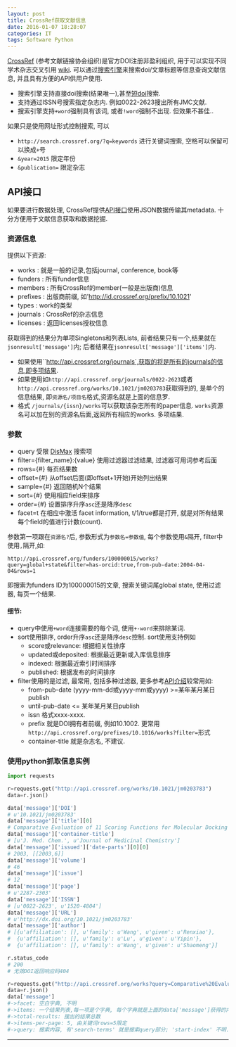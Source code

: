 ```yaml
---
layout: post
title: CrossRef获取文献信息
date: 2016-01-07 18:28:07
categories: IT
tags: Software Python
---
```


[CrossRef](http://www.crossref.org/) (参考文献链接协会组织)是官方DOI注册非盈利组织, 用于可以实现不同学术杂志交叉引用 [wiki](https://en.wikipedia.org/wiki/CrossRef).
可以通过[搜索引擎](http://search.crossref.org/)来搜索doi/文章标题等信息查询文献信息, 并且具有方便的API供用户使用.

- 搜索引擎支持直接doi搜索(结果唯一),甚至[短doi](http://shortdoi.org/)搜索.
- 支持通过ISSN号搜索指定杂志内. 例如0022-2623搜出所有JMC文献.
- 搜索引擎支持`+word`强制具有该词, 或者`!word`强制不出现. 但效果不甚佳..

如果只是使用网址形式控制搜索, 可以

- `http://search.crossref.org/?q=keywords` 进行关键词搜索, 空格可以保留可以换成`+`号
- `&year=2015` 限定年份
- `&publication=` 限定杂志

## API接口

如果要进行数据处理, CrossRef提供[API接口](https://github.com/CrossRef/rest-api-doc/blob/master/rest_api.md)使用JSON数据传输其metadata. 十分方便用于文献信息获取和数据挖掘.

### 资源信息

提供以下资源:

- works : 就是一般的记录,包括journal, conference, book等
- funders : 所有funder信息
- members : 所有CrossRef的member(一般是出版商)信息
- prefixes : 出版商前缀, 如'http://id.crossref.org/prefix/10.1021'
- types : work的类型
- journals : CrossRef的杂志信息
- licenses : 返回licenses授权信息

获取得到的结果分为单项Singletons和列表Lists, 前者结果只有一个,结果就在`jsonresult['message']`内; 后者结果在`jsonresult['message']['items']`内.

- 如果使用``http://api.crossref.org/journals`,获取的将是所有的journals的信息,即多项结果.
- 如果使用如`http://api.crossref.org/journals/0022-2623`或者`http://api.crossref.org/works/10.1021/jm0203783`获取得到的, 是单个的信息结果, 即`资源名/项目名`格式,资源名就是上面的信息罗.
- 格式 `/journals/{issn}/works`可以获取该杂志所有的paper信息. `works`资源名可以加在别的资源名后面,返回所有相应的works. 多项结果.

### 参数

- query		受限 [DisMax](https://wiki.apache.org/solr/DisMax) 搜索项
- filter={filter_name}:{value}	使用过滤器过滤结果, 过滤器可用词参考后面
- rows={#}		每页结果数
- offset={#}	从offset后面(即offset+1开始)开始列出结果
- sample={#}	返回随机N个结果
- sort={#}		使用相应field来排序
- order={#}		设置排序升序`asc`还是降序`desc`
- facet=t		在相应中激活 facet information, t/1/true都是打开, 就是对所有结果每个field的值进行计数(count).

参数第一项跟在`资源名?`后, 参数形式为`参数名=参数值`, 每个参数使用`&`隔开, filter中使用`,`隔开,如:  

`http://api.crossref.org/funders/100000015/works?query=global+state&filter=has-orcid:true,from-pub-date:2004-04-04&rows=1`

即搜索为funders ID为100000015的文章, 搜索关键词尾global state, 使用过滤器, 每页一个结果.

#### 细节: 

- query中使用`+word`连接需要的每个词, 使用`+-word`来排除某词.
- sort使用排序, order升序`asc`还是降序`desc`控制. sort使用支持例如
	- score或relevance: 根据相关性排序
	- updated或deposited: 根据最近更新或入库信息排序
	- indexed: 根据最近索引时间排序
	- published: 根据发布的时间排序
- filter使用的是过滤, 最常用, 包括多种过滤器, 更多参考[API介绍](https://github.com/CrossRef/rest-api-doc/blob/master/rest_api.md#filter-names)较常用如: 
	- from-pub-date (yyyy-mm-dd或yyyy-mm或yyyy) >=某年某月某日publish
	- until-pub-date <= 某年某月某日publish
	- issn 格式xxxx-xxxx.
	- prefix 就是DOI拥有者前缀, 例如10.1002. 更常用`http://api.crossref.org/prefixes/10.1016/works?filter=`形式
	- container-title 就是杂志名, 不建议.


### 使用python抓取信息实例

~~~python
import requests

r=requests.get("http://api.crossref.org/works/10.1021/jm0203783")
data=r.json()

data['message']['DOI']
# u'10.1021/jm0203783'
data['message']['title'][0]
# Comparative Evaluation of 11 Scoring Functions for Molecular Docking
data['message']['container-title']
# [u'J. Med. Chem.', u'Journal of Medicinal Chemistry']
data['message']['issued']['date-parts'][0][0]
# 2003, [[2003,6]]
data['message']['volume']
# 46
data['message']['issue']
# 12
data['message']['page']
# u'2287-2303'
data['message']['ISSN']
# [u'0022-2623', u'1520-4804']
data['message']['URL']
# u'http://dx.doi.org/10.1021/jm0203783'
data['message']['author']
# [{u'affiliation': [], u'family': u'Wang', u'given': u'Renxiao'},
#  {u'affiliation': [], u'family': u'Lu', u'given': u'Yipin'},
#  {u'affiliation': [], u'family': u'Wang', u'given': u'Shaomeng'}]

r.status_code
# 200
# 无效DOI返回响应码404

r=requests.get("http://api.crossref.org/works?query=Comparative%20Evaluation%20of%2011%20Scoring%20Functions%20for%20Molecular%20Docking&rows=5")
data=r.json()
data['message']
#->facet: 空白字典, 不明
#->items: 一个结果列表,每一项是个字典, 每个字典就是上面的data['message']获得的内容. 其中score项是相关性打分
#->total-results: 搜出的结果总数
#->items-per-page: 5, 由关键词rows=5限定
#->query: 搜索内容, 有'search-terms' 就是搜索query部分; 'start-index' 不明.
~~~

------
